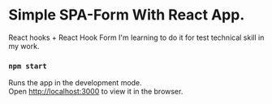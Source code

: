 # Simple SPA-Form With React App.

React hooks + React Hook Form
I'm learning to do it for test technical skill in my work.

### `npm start`

Runs the app in the development mode.\
Open [http://localhost:3000](http://localhost:3000) to view it in the browser.

